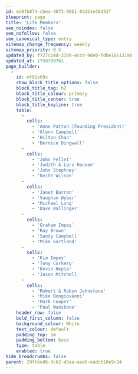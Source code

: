 ```yaml
---
id: ed0fb874-cbea-4073-99b1-03db1e38d53f
blueprint: page
title: 'Life Members'
seo_noindex: false
seo_nofollow: false
seo_canonical_type: entry
sitemap_change_frequency: weekly
sitemap_priority: 0.5
updated_by: f727c14d-33d9-4ccd-9de0-fdbe1661319b
updated_at: 1758789761
page_builder:
  -
    id: mf91v69x
    show_block_title_options: false
    block_title_tag: h2
    block_title_colour: primary
    block_title_center: true
    block_title_keyline: true
    table:
      -
        cells:
          - 'Anne Patton (Founding President)'
          - 'Glenn Campbell'
          - 'Hilton Chan'
          - 'Bernice Dingwall'
      -
        cells:
          - 'John Fellet'
          - 'Judith & Lars Hansen'
          - 'John Stephney'
          - 'Keith Wilson'
      -
        cells:
          - 'Janet Barron'
          - 'Vaughan Wyber'
          - 'Michael Long'
          - 'Dave Ballinger'
      -
        cells:
          - 'Graham Impey'
          - 'Ray Brown'
          - 'Sandy Campbell'
          - 'Mike Gartland'
      -
        cells:
          - 'Kim Impey'
          - 'Tony Corkery'
          - 'Kevin Nepia'
          - 'Jason Mitchell'
      -
        cells:
          - 'Robert & Robyn Johnstone'
          - 'Mike Bongiovanni'
          - 'Mark Cooper'
          - 'Paul Wansbone'
    header_row: false
    bold_first_column: false
    background_colour: White
    text_colour: default
    padding_top: sm
    padding_bottom: base
    type: table
    enabled: true
hide_breadcrumbs: false
parent: 29fbbed6-3cb2-45aa-aaa6-eadc610e9c24
---
```

